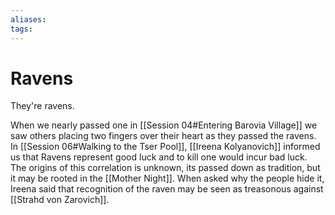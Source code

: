 ```yaml
---
aliases: 
tags: 
---
```


# Ravens

They're ravens.

When we nearly passed one in [[Session 04#Entering Barovia Village]] we saw others placing two fingers over their heart as they passed the ravens.  In [[Session 06#Walking to the Tser Pool]], [[Ireena Kolyanovich]] informed us that Ravens represent good luck and to kill one would incur bad luck.  The origins of this correlation is unknown, its passed down as tradition, but it may be rooted in the [[Mother Night]].  When asked why the people hide it, Ireena said that recognition of the raven may be seen as treasonous against [[Strahd von Zarovich]].

